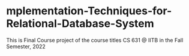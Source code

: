# mplementation-Techniques-for-Relational-Database-System
This is Final Course project of the course titles CS 631 @ IITB in the Fall Semester, 2022
